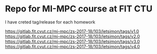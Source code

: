 # Repo for MI-MPC course at FIT CTU

I have creted tag/release for each homework

https://gitlab.fit.cvut.cz/mi-mpc/zs-2017-18/103/letsimon/tags/v1.0  
https://gitlab.fit.cvut.cz/mi-mpc/zs-2017-18/103/letsimon/tags/v2.0   
https://gitlab.fit.cvut.cz/mi-mpc/zs-2017-18/103/letsimon/tags/v3.0  
https://gitlab.fit.cvut.cz/mi-mpc/zs-2017-18/103/letsimon/tags/v4.0  
